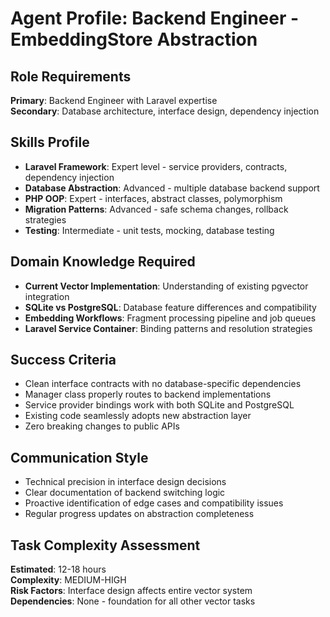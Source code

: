 # Agent Profile: Backend Engineer - EmbeddingStore Abstraction

## Role Requirements
**Primary**: Backend Engineer with Laravel expertise  
**Secondary**: Database architecture, interface design, dependency injection

## Skills Profile
- **Laravel Framework**: Expert level - service providers, contracts, dependency injection
- **Database Abstraction**: Advanced - multiple database backend support
- **PHP OOP**: Expert - interfaces, abstract classes, polymorphism  
- **Migration Patterns**: Advanced - safe schema changes, rollback strategies
- **Testing**: Intermediate - unit tests, mocking, database testing

## Domain Knowledge Required
- **Current Vector Implementation**: Understanding of existing pgvector integration
- **SQLite vs PostgreSQL**: Database feature differences and compatibility
- **Embedding Workflows**: Fragment processing pipeline and job queues
- **Laravel Service Container**: Binding patterns and resolution strategies

## Success Criteria
- Clean interface contracts with no database-specific dependencies
- Manager class properly routes to backend implementations
- Service provider bindings work with both SQLite and PostgreSQL
- Existing code seamlessly adopts new abstraction layer
- Zero breaking changes to public APIs

## Communication Style
- Technical precision in interface design decisions
- Clear documentation of backend switching logic
- Proactive identification of edge cases and compatibility issues
- Regular progress updates on abstraction completeness

## Task Complexity Assessment
**Estimated**: 12-18 hours  
**Complexity**: MEDIUM-HIGH  
**Risk Factors**: Interface design affects entire vector system  
**Dependencies**: None - foundation for all other vector tasks